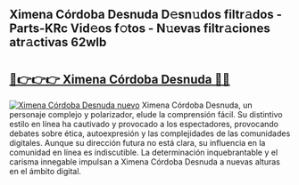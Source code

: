 ## Ximena Córdoba Desnuda D𝚎sn𝚞dos filtr𝚊dos - Parts-KRc Vid𝚎os f𝚘tos - N𝚞evas filtr𝚊ciones atr𝚊ctivas 62wlb

# <h2><a href="http://mb4v9l.tromn.icu/?c=Ximena+C%c3%b3rdoba+Desnuda">🔗👉👉👉 Ximena Córdoba Desnuda 🔗🔗</a></h2>

[![Ximena Córdoba Desnuda nuevo](https://i.imgur.com/pEAQMta.gif)](http://mb4v9l.tromn.icu/?c=Ximena+C%c3%b3rdoba+Desnuda)
Ximena Córdoba Desnuda, un personaje complejo y polarizador, elude la comprensión fácil. Su distintivo estilo en línea ha cautivado y provocado a los espectadores, provocando debates sobre ética, autoexpresión y las complejidades de las comunidades digitales. Aunque su dirección futura no está clara, su influencia en la comunidad en línea es indiscutible. La determinación inquebrantable y el carisma innegable impulsan a Ximena Córdoba Desnuda a nuevas alturas en el ámbito digital.
